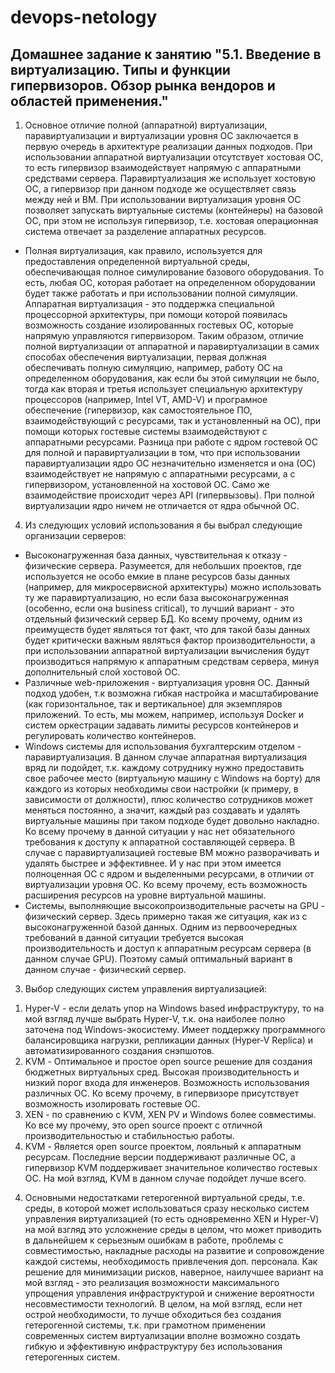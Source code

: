 # devops-netology

## Домашнее задание к занятию "5.1. Введение в виртуализацию. Типы и функции гипервизоров. Обзор рынка вендоров и областей применения."

1) Основное отличие полной (аппаратной) виртуализации, паравиртуализации и виртуализации уровня ОС заключается в первую очередь в архитектуре реализации данных подходов.
При использовании аппаратной виртуализации отсутствует хостовая ОС, то есть гипервизор взаимодействует напрямую с аппаратными средствами сервера. Паравиртуализация же использует
хостовую ОС, а гипервизор при данном подходе же осуществляет связь между ней и ВМ. При использовании виртуализация уровня ОС позволяет запускать виртуальные системы (контейнеры) 
на базовой ОС, при этом не используя гипервизор, т.е. хостовая операционная система отвечает за разделение аппаратных ресурсов. 
* Полная виртуализация, как правило, используется для предоставления определенной виртуальной среды, обеспечивающая полное симулирование базового оборудования. То есть, любая ОС, которая 
работает на определенном оборудовании будет также работать и при использовании полной симуляции. Аппаратная виртуализация - это поддержка специальной процессорной архитектуры,
при помощи которой появилась возможность создание изолированных гостевых ОС, которые напрямую управляются гипервизором. Таким образом, отличие полной виртуализации от аппаратной и паравиртуализации
в самих способах обеспечения виртуализации, первая должная обеспечивать полную симуляцию, например, работу ОС на определенном оборудования, как если бы этой симуляции не было, тогда как вторая и третья 
использует специальную архитектуру процессоров (например, Intel VT, AMD-V) и програмное обеспечение (гипервизор, как самостоятельное ПО, взаимодействующий с ресурсами, так и установленный на ОС),
при помощи которых гостевые системы взаимодействуют с аппаратными ресурсами. Разница при работе с ядром гостевой ОС для полной и паравиртуализации в том, что при использовании паравиртуализации ядро ОС незначительно изменяется и она (ОС) взаимодействует не напрямую 
с аппаратными ресурсами, а с гипервизором, установленной на хостовой ОС. Само же взаимодействие происходит через API (гипервызовы). При полной виртуализации ядро ничем не отличается от ядра обычной ОС.

4) Из следующих условий использования я бы выбрал следующие организации серверов:

* Высоконагруженная база данных, чувствительная к отказу - физические сервера. Разумеется, для небольших проектов, где используется не особо емкие в плане ресурсов базы данных (например, для микросервисной архитектуры)
можно использовать ту же паравиртуализацию, но если база высоконагруженная (особенно, если она business critical), то лучший вариант - это отдельный физический сервер БД.
Ко всему прочему, одним из преимуществ будет являться тот факт, что для такой базы данных будет критически важным являться фактор производительности, а при использовании аппаратной
виртуализации вычисления будут производиться напрямую к аппаратным средствам сервера, минуя дополнительный слой хостовой ОС.
* Различные web-приложения - виртуализация уровня ОС. Данный подход удобен, т.к возможна гибкая настройка и масштабирование (как горизонтальное, так и вертикальное) для экземпляров приложений.
То есть, мы можем, например, используя Docker и систем оркестрации задавать лимиты ресурсов контейнеров и регулировать количество контейнеров.
* Windows системы для использования бухгалтерским отделом - паравиртуализация. В данном случае аппаратная виртуализация вряд ли подойдет, т.к. каждому сотруднику нужно предоставить свое рабочее
место (виртуальную машину с Windows на борту) для каждого из которых необходимы свои настройки (к примеру, в зависимости от должности), плюс количество сотрудников может меняться постоянно, а значит, 
каждый раз создавать и удалять виртуальные машины при таком подходе будет довольно накладно. Ко всему прочему в данной ситуации у нас нет обязательного требования к доступу к аппаратной составляющей сервера.
В случае с паравиртуализацией гостевые ВМ можно разворачивать и удалять быстрее и эффективнее. И у нас при этом имеется полноценная ОС с ядром и выделенными ресурсами, в отличии от виртуализации уровня ОС.
Ко всему прочему, есть возможность расширения ресурсов на уровне виртуальной машины.
* Системы, выполняющие высокопроизводительные расчеты на GPU - физический сервер. Здесь примерно такая же ситуация, как из с высоконагруженной базой данных. Одним из первоочередных требований
в данной ситуации требуется высокая производительность и доступ к аппаратным ресурсам сервера (в данном случае GPU). Поэтому самый оптимальный вариант в данном случае - физический сервер.

3) Выбор следующих систем управления виртуализацией:

1. Hyper-V - если делать упор на Windows based инфраструктуру, то на мой взгляд лучше выбрать Hyper-V, т.к. она наиболее полно заточена под Windows-экосистему. Имеет поддержку программного балансировщика нагрузки, репликации данных (Hyper-V Replica) и автоматизированного создания снэпшотов.
2. KVM - Оптимальное и простое open source решение для создания бюджетных виртуальных сред. Высокая производительность и низкий порог входа для инженеров. Возможность использования различных ОС.
Ко всему прочему, в гипервизоре присутствует возможность изолировать гостевые ОС.
3. XEN - по сравнению с KVM, XEN PV и Windows более совместимы. Ко все му прочему, это open source проект с отличной производительностью и стабильностью работы.
4. KVM - Является open source проектом, лояльный к аппаратным ресурсам. Последние версии поддерживают различные ОС, а гипервизор KVM
поддерживает значительное количество гостевых ОС. На мой взгляд, KVM в данном случае подойдет лучше всего.

4) Основными недостатками гетерогенной виртуальной среды, т.е. среды, в которой может использоваться сразу несколько систем управления виртуализацией (то есть одновременно XEN и Hyper-V)
на мой взгляд это усложнение среды в целом, что может приводить в дальнейшем к серьезным ошибкам в работе, проблемы с совместимостью, накладные расходы на развитие и сопровождение каждой системы, необходимость
привлечения доп. персонала.
Как решение для минимизации рисков, наверное, наилучшее вариант на мой взгляд - это реализация возможности максимального упрощения управления инфраструктурой и снижение вероятности несовместимости технологий.
В целом, на мой взгляд, если нет острой необходимости, то лучше обходиться без создания гетерогенной системы, т.к. при грамотном применении современных систем виртуализации вполне возможно создать гибкую и эффективную
инфраструктуру без использования гетерогенных систем.